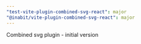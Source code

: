 ```yaml
---
"test-vite-plugin-combined-svg-react": major
"@inabit/vite-plugin-combined-svg-react": major
---
```


Combined svg plugin - initial version
